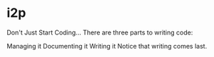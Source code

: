 # i2p
Don't Just Start Coding...
There are three parts to writing code:

Managing it
Documenting it
Writing it
Notice that writing comes last.
